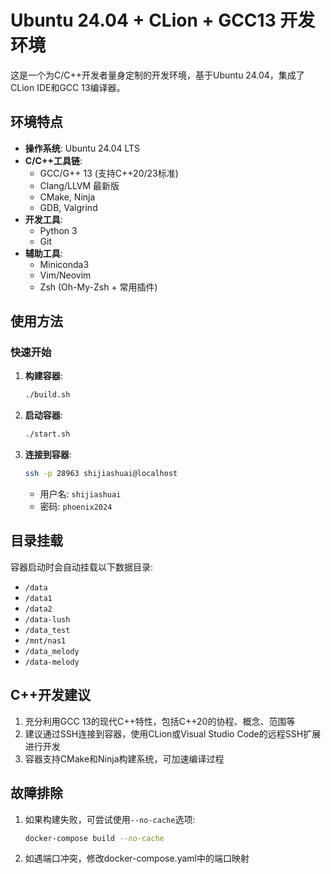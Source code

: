 # Ubuntu 24.04 + CLion + GCC13 开发环境

这是一个为C/C++开发者量身定制的开发环境，基于Ubuntu 24.04，集成了CLion IDE和GCC 13编译器。

## 环境特点

- **操作系统**: Ubuntu 24.04 LTS
- **C/C++工具链**:
  - GCC/G++ 13 (支持C++20/23标准)
  - Clang/LLVM 最新版
  - CMake, Ninja
  - GDB, Valgrind
- **开发工具**:
  - Python 3
  - Git
- **辅助工具**:
  - Miniconda3
  - Vim/Neovim
  - Zsh (Oh-My-Zsh + 常用插件)

## 使用方法

### 快速开始

1. **构建容器**:
   ```bash
   ./build.sh
   ```

2. **启动容器**:
   ```bash
   ./start.sh
   ```

3. **连接到容器**:
   ```bash
   ssh -p 28963 shijiashuai@localhost
   ```
   - 用户名: `shijiashuai`
   - 密码: `phoenix2024`

## 目录挂载

容器启动时会自动挂载以下数据目录:
- `/data`
- `/data1`
- `/data2`
- `/data-lush`
- `/data_test`
- `/mnt/nas1`
- `/data_melody`
- `/data-melody`

## C++开发建议

1. 充分利用GCC 13的现代C++特性，包括C++20的协程、概念、范围等
2. 建议通过SSH连接到容器，使用CLion或Visual Studio Code的远程SSH扩展进行开发
3. 容器支持CMake和Ninja构建系统，可加速编译过程

## 故障排除

1. 如果构建失败，可尝试使用`--no-cache`选项:
   ```bash
   docker-compose build --no-cache
   ```

2. 如遇端口冲突，修改docker-compose.yaml中的端口映射 
